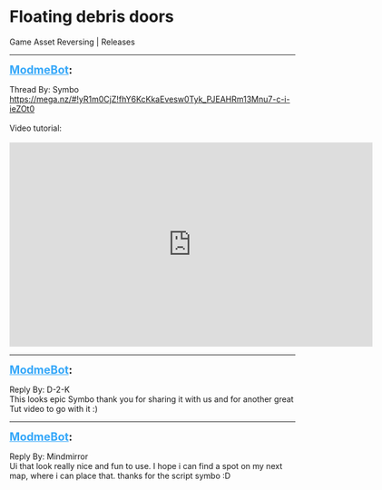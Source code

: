 # Floating debris doors
Game Asset Reversing | Releases

---
<strong style="font-size: 1.4em;"><span style="text-decoration: underline;text-decoration-color: #34a7f9;"><span style="color:#34a7f9;">ModmeBot</span></span>:</strong>

<p>Thread By: Symbo<br /><a href="https://mega.nz/#!yR1m0CjZ!fhY6KcKkaEvesw0Tyk_PJEAHRm13Mnu7-c-i-ieZOt0">https://mega.nz/#!yR1m0CjZ!fhY6KcKkaEvesw0Tyk_PJEAHRm13Mnu7-c-i-ieZOt0</a><br /> <br />Video tutorial:<br /> <br /><iframe type="text/html" width="640" height="360" src="https://www.youtube.com/embed/1hWeNneTHlU" frameborder="0"></iframe></p>

---
<strong style="font-size: 1.4em;"><span style="text-decoration: underline;text-decoration-color: #34a7f9;"><span style="color:#34a7f9;">ModmeBot</span></span>:</strong>

<p>Reply By: D-2-K<br />This looks epic Symbo thank you for sharing it with us and for another great Tut video to go with it :)</p>

---
<strong style="font-size: 1.4em;"><span style="text-decoration: underline;text-decoration-color: #34a7f9;"><span style="color:#34a7f9;">ModmeBot</span></span>:</strong>

<p>Reply By: Mindmirror<br />Ui that look really nice and fun to use. I hope i can find a spot on my next map, where i can place that. thanks for the script symbo :D</p>
